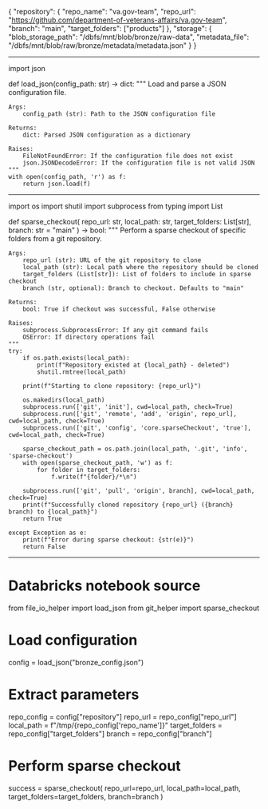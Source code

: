 {
    "repository": {
        "repo_name": "va.gov-team",
        "repo_url": "https://github.com/department-of-veterans-affairs/va.gov-team",
        "branch": "main",
        "target_folders": ["products"]
    },
    "storage": {
        "blob_storage_path": "/dbfs/mnt/blob/bronze/raw-data",
        "metadata_file": "/dbfs/mnt/blob/raw/bronze/metadata/metadata.json"
    }
}


------------

import json

def load_json(config_path: str) -> dict:
    """
    Load and parse a JSON configuration file.

    Args:
        config_path (str): Path to the JSON configuration file

    Returns:
        dict: Parsed JSON configuration as a dictionary

    Raises:
        FileNotFoundError: If the configuration file does not exist
        json.JSONDecodeError: If the configuration file is not valid JSON
    """
    with open(config_path, 'r') as f:
        return json.load(f)


-------------

import os
import shutil
import subprocess
from typing import List

def sparse_checkout(
    repo_url: str,
    local_path: str,
    target_folders: List[str],
    branch: str = "main"
) -> bool:
    """
    Perform a sparse checkout of specific folders from a git repository.

    Args:
        repo_url (str): URL of the git repository to clone
        local_path (str): Local path where the repository should be cloned
        target_folders (List[str]): List of folders to include in sparse checkout
        branch (str, optional): Branch to checkout. Defaults to "main"

    Returns:
        bool: True if checkout was successful, False otherwise

    Raises:
        subprocess.SubprocessError: If any git command fails
        OSError: If directory operations fail
    """
    try:
        if os.path.exists(local_path):
            print(f"Repository existed at {local_path} - deleted")
            shutil.rmtree(local_path)
        
        print(f"Starting to clone repository: {repo_url}")
        
        os.makedirs(local_path)
        subprocess.run(['git', 'init'], cwd=local_path, check=True)
        subprocess.run(['git', 'remote', 'add', 'origin', repo_url], cwd=local_path, check=True)
        subprocess.run(['git', 'config', 'core.sparseCheckout', 'true'], cwd=local_path, check=True)
        
        sparse_checkout_path = os.path.join(local_path, '.git', 'info', 'sparse-checkout')
        with open(sparse_checkout_path, 'w') as f:
            for folder in target_folders:
                f.write(f"{folder}/*\n")
        
        subprocess.run(['git', 'pull', 'origin', branch], cwd=local_path, check=True)
        print(f"Successfully cloned repository {repo_url} ({branch} branch) to {local_path}")
        return True
        
    except Exception as e:
        print(f"Error during sparse checkout: {str(e)}")
        return False



------------

# Databricks notebook source
from file_io_helper import load_json
from git_helper import sparse_checkout

# Load configuration
config = load_json("bronze_config.json")

# Extract parameters
repo_config = config["repository"]
repo_url = repo_config["repo_url"]
local_path = f"/tmp/{repo_config['repo_name']}"
target_folders = repo_config["target_folders"]
branch = repo_config["branch"]

# Perform sparse checkout
success = sparse_checkout(
    repo_url=repo_url,
    local_path=local_path,
    target_folders=target_folders,
    branch=branch
)
